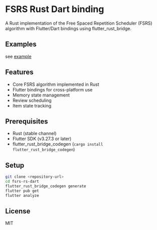 # FSRS Rust Dart binding

A Rust implementation of the Free Spaced Repetition Scheduler (FSRS) algorithm with Flutter/Dart bindings using flutter_rust_bridge.

## Examples

see [example](./lib/example.dart)

## Features

- Core FSRS algorithm implemented in Rust
- Flutter bindings for cross-platform use
- Memory state management
- Review scheduling
- Item state tracking

## Prerequisites

- Rust (stable channel)
- Flutter SDK (v3.27.3 or later)
- flutter\_rust\_bridge\_codegen (`cargo install flutter_rust_bridge_codegen`)

## Setup

```bash
git clone <repository-url>
cd fsrs-rs-dart
flutter_rust_bridge_codegen generate
flutter pub get
flutter analyze
```

## License

MIT
